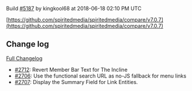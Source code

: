 Build [#5187](https://circleci.com/gh/spiritedmedia/spiritedmedia/5187) by kingkool68 at 2018-06-18 02:10 PM UTC

[https://github.com/spiritedmedia/spiritedmedia/compare/v7.0.7](https://github.com/spiritedmedia/spiritedmedia/compare/v7.0.7)
## Change log
[Full Changelog](git@github.com:spiritedmedia/spiritedmedia.git/compare/v7.0.6...v7.0.7)

 - [#2712](git@github.com:spiritedmedia/spiritedmedia.git/pull/2712): Revert Member Bar Text for The Incline
 - [#2706](git@github.com:spiritedmedia/spiritedmedia.git/pull/2706): Use the functional search URL as no-JS fallback for menu links
 - [#2707](git@github.com:spiritedmedia/spiritedmedia.git/pull/2707): Display the Summary Field for Link Entities.
